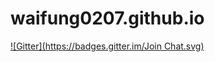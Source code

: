# waifung0207.github.io
[![Gitter](https://badges.gitter.im/Join Chat.svg)](https://gitter.im/waifung0207/waifung0207.github.io?utm_source=badge&utm_medium=badge&utm_campaign=pr-badge&utm_content=badge)